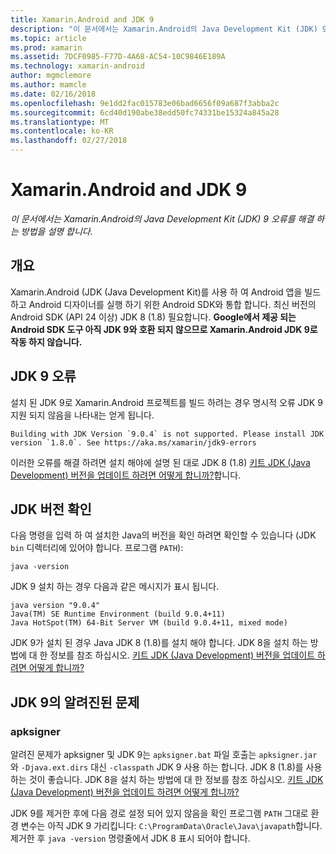 ```yaml
---
title: Xamarin.Android and JDK 9
description: "이 문서에서는 Xamarin.Android의 Java Development Kit (JDK) 9 오류를 해결 하는 방법을 설명 합니다."
ms.topic: article
ms.prod: xamarin
ms.assetid: 7DCF0985-F77D-4A68-AC54-10C9846E189A
ms.technology: xamarin-android
author: mgmclemore
ms.author: mamcle
ms.date: 02/16/2018
ms.openlocfilehash: 9e1dd2fac015783e06bad6656f09a687f3abba2c
ms.sourcegitcommit: 6cd40d190abe38edd50fc74331be15324a845a28
ms.translationtype: MT
ms.contentlocale: ko-KR
ms.lasthandoff: 02/27/2018
---
```

# <a name="xamarinandroid-and-jdk-9"></a>Xamarin.Android and JDK 9

_이 문서에서는 Xamarin.Android의 Java Development Kit (JDK) 9 오류를 해결 하는 방법을 설명 합니다._


## <a name="overview"></a>개요

Xamarin.Android (JDK (Java Development Kit)를 사용 하 여 Android 앱을 빌드하고 Android 디자이너를 실행 하기 위한 Android SDK와 통합 합니다. 최신 버전의 Android SDK (API 24 이상) JDK 8 (1.8) 필요합니다. **Google에서 제공 되는 Android SDK 도구 아직 JDK 9와 호환 되지 않으므로 Xamarin.Android JDK 9로 작동 하지 않습니다.**

## <a name="jdk-9-errors"></a>JDK 9 오류

설치 된 JDK 9로 Xamarin.Android 프로젝트를 빌드 하려는 경우 명시적 오류 JDK 9 지원 되지 않음을 나타내는 얻게 됩니다.

```shell
Building with JDK Version `9.0.4` is not supported. Please install JDK version `1.8.0`. See https://aka.ms/xamarin/jdk9-errors  
```

이러한 오류를 해결 하려면 설치 해야에 설명 된 대로 JDK 8 (1.8) [키트 JDK (Java Development) 버전을 업데이트 하려면 어떻게 합니까?](~/android/troubleshooting/questions/update-jdk.md)합니다.


## <a name="checking-the-jdk-version"></a>JDK 버전 확인

다음 명령을 입력 하 여 설치한 Java의 버전을 확인 하려면 확인할 수 있습니다 (JDK `bin` 디렉터리에 있어야 합니다. 프로그램 `PATH`):

```shell
java -version
```

JDK 9 설치 하는 경우 다음과 같은 메시지가 표시 됩니다.

```shell
java version "9.0.4"
Java(TM) SE Runtime Environment (build 9.0.4+11)
Java HotSpot(TM) 64-Bit Server VM (build 9.0.4+11, mixed mode)
```

JDK 9가 설치 된 경우 Java JDK 8 (1.8)를 설치 해야 합니다. JDK 8을 설치 하는 방법에 대 한 정보를 참조 하십시오. [키트 JDK (Java Development) 버전을 업데이트 하려면 어떻게 합니까?](~/android/troubleshooting/questions/update-jdk.md)

## <a name="known-issues-with-jdk-9"></a>JDK 9의 알려진된 문제

### <a name="apksigner"></a>apksigner

알려진 문제가 apksigner 및 JDK 9는 `apksigner.bat` 파일 호출는 `apksigner.jar` 와 `-Djava.ext.dirs` 대신 `-classpath` JDK 9 사용 하는 합니다. JDK 8 (1.8)를 사용 하는 것이 좋습니다. JDK 8을 설치 하는 방법에 대 한 정보를 참조 하십시오. [키트 JDK (Java Development) 버전을 업데이트 하려면 어떻게 합니까?](~/android/troubleshooting/questions/update-jdk.md)

JDK 9를 제거한 후에 다음 경로 설정 되어 있지 않음을 확인 프로그램 `PATH` 그대로 환경 변수는 아직 JDK 9 가리킵니다: `C:\ProgramData\Oracle\Java\javapath`합니다. 제거한 후 `java -version` 명령줄에서 JDK 8 표시 되어야 합니다.
